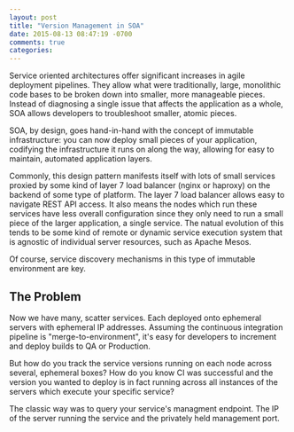 ```yaml
---
layout: post
title: "Version Management in SOA"
date: 2015-08-13 08:47:19 -0700
comments: true
categories: 
---
```

Service oriented architectures offer significant increases in agile deployment pipelines. They allow what were traditionally, large, monolithic code bases to be broken down into smaller, more manageable pieces. Instead of diagnosing a single issue that affects the application as a whole, SOA allows developers to troubleshoot smaller, atomic pieces.

SOA, by design, goes hand-in-hand with the concept of immutable infrastructure: you can now deploy small pieces of your application, codifying the infrastructure it runs on along the way, allowing for easy to maintain, automated application layers. 

Commonly, this design pattern manifests itself with lots of small services proxied by some kind of layer 7 load balancer (nginx or haproxy) on the backend of some type of platform. The layer 7 load balancer allows easy to navigate REST API access. It also means the nodes which run these services have less overall configuration since they only need to run a small piece of the larger application, a single service. The natual evolution of this tends to be some kind of remote or dynamic service execution system that is agnostic of individual server resources, such as Apache Mesos. 

Of course, service discovery mechanisms in this type of immutable environment are key. 

## The Problem
Now we have many, scatter services. Each deployed onto ephemeral servers with ephemeral IP addresses. Assuming the continuous integration pipeline is "merge-to-environment", it's easy for developers to increment and deploy builds to QA or Production. 

But how do you track the service versions running on each node across several, ephemeral boxes? How do you know CI was successful and the version you wanted to deploy is in fact running across all instances of the servers which execute your specific service?

The classic way was to query your service's managment endpoint. The IP of the server running the service and the privately held management port. 
